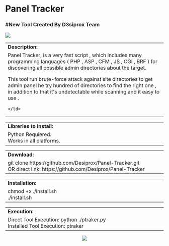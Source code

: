 # Panel Tracker

<h3>#New Tool Created By D3siprox Team</h3>

<img src="http://i.imgur.com/EbbtSPX.png" />

<table border="0" cellpadding="2" cellspacing="5" width="100%">
  <tr>
    <td class="main3"><b>Description:</b></td>
  </tr>
  <tr>
    <td class="main" width="890px">Panel Tracker, is a very fast script , which includes many programming languages ( PHP , ASP , CFM , JS , CGI , BRF ) for discovering all possible admin directories about the target.

This tool run brute-force attack against site directories to get admin panel he try hundred of directories to find the right one , in addition to that it's undetectable while scanning and it easy to use .

    </td>
  </tr>
</table>
<table border="0" cellpadding="2" cellspacing="5" width="100%">
  <tr>
    <td class="main3" width="890px"> <b>Libreries to install:</b></td>
  </tr>
  <tr>
    <td class="main">
      Python Requiered. <br/>
      Works in all platforms.
    </td>
  </tr>
</table>
<table border="0" cellpadding="2" cellspacing="5" width="100%">
  <tr>
    <td class="main3" width="890px"><b>Download:</b></td>
  </tr>
  <tr>
    <td class="main">
      git clone https://github.com/Desiprox/Panel-Tracker.git <br/>
      OR direct link: https://github.com/Desiprox/Panel-Tracker
    </td>
  </tr>
</table>
<table border="0" cellpadding="2" cellspacing="5" width="100%">
  <tr>
    <td class="main3" width="890px"><b>Installation:</b></td>
  </tr>
  <tr>
    <td class="main">chmod +x ./install.sh <br/>./install.sh </td>
  </tr>
</table>

<table border="0" cellpadding="2" cellspacing="5" width="100%">
  <tr>
    <td class="main3" width="890px"><b>Execution:</b></td>
  </tr>
  <tr>
    <td class="main">
      Direct Tool Execution: python ./ptraker.py<br/>
      Installed Tool Execution: ptraker
    </td>
  </tr>
</table>
 <center><img src="http://i.imgur.com/vB5fMuv.png" /></center>
